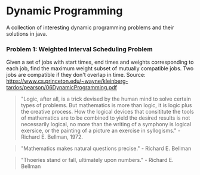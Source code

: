 # Dynamic Programming 

A collection of interesting dynamic programming problems and their solutions in java.

### Problem 1: Weighted Interval Scheduling Problem

Given a set of jobs with start times, end times and weights corresponding to each job,
find the maximum weight subset of mutually compatible jobs. Two jobs are compatible if
they don't overlap in time. Source: https://www.cs.princeton.edu/~wayne/kleinberg-tardos/pearson/06DynamicProgramming.pdf

> "Logic, after all, is a trick devised by the human mind to solve certain types of
> problems. But mathematics is more than logic, it is logic plus the creative process.
> How the logical devices that consititute the tools of mathematics are to be combined
> to yield the desired results is not necessarily logical, no more than the writing of
> a symphony is logical exersice, or the painting of a picture an exercise in
> syllogisms." - Richard E. Bellman, 1972.

> "Mathematics makes natural questions precise." - Richard E. Bellman

> "Thoeries stand or fall, ultimately upon numbers." - Richard E. Bellman

